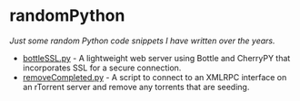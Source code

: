randomPython
===========

*Just some random Python code snippets I have written over the years.*

+ [bottleSSL.py](https://github.com/Outlaw11A/randomPython/blob/master/bottleSSL.py) - A lightweight web server using Bottle and CherryPY that incorporates SSL for a secure connection. 
+ [removeCompleted.py](https://github.com/Outlaw11A/randomPython/blob/master/removeCompleted.py) - A script to connect to an XMLRPC interface on an rTorrent server and remove any torrents that are seeding.
